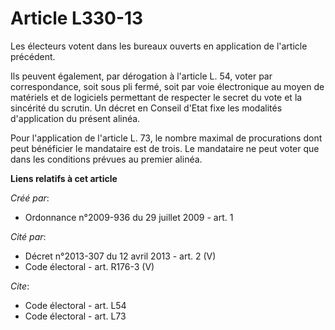 # Article L330-13

Les électeurs votent dans les bureaux ouverts en application de l'article précédent. 

Ils peuvent également, par dérogation à l'article L. 54, voter par correspondance, soit sous pli fermé, soit par voie
électronique au moyen de matériels et de logiciels permettant de respecter le secret du vote et la sincérité du scrutin. Un
décret en Conseil d'Etat fixe les modalités d'application du présent alinéa. 

Pour l'application de l'article L. 73, le nombre maximal de procurations dont peut bénéficier le mandataire est de trois. Le
mandataire ne peut voter que dans les conditions prévues au premier alinéa.

**Liens relatifs à cet article**

_Créé par_:

  - Ordonnance n°2009-936 du 29 juillet 2009 - art. 1

_Cité par_:

  - Décret n°2013-307 du 12 avril 2013 - art. 2 (V)
  - Code électoral - art. R176-3 (V)

_Cite_:

  - Code électoral - art. L54
  - Code électoral - art. L73
